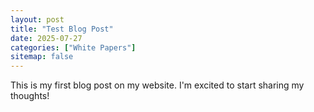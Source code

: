 ```yaml
---
layout: post
title: "Test Blog Post"
date: 2025-07-27
categories: ["White Papers"]
sitemap: false
---
```


This is my first blog post on my website. I'm excited to start sharing my thoughts!

